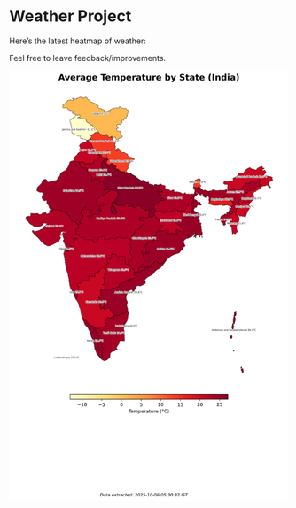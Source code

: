 # Weather Project

Here’s the latest heatmap of weather:

Feel free to leave feedback/improvements.

![India Heatmap](docs/assets/india_heatmap.png?v=E306A2)
